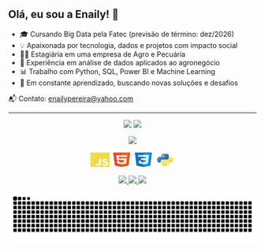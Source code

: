 ## Olá, eu sou a Enaily! 👋

- 🎓 Cursando Big Data pela Fatec (previsão de término: dez/2026)  
- 💡 Apaixonada por tecnologia, dados e projetos com impacto social  
- 🧑‍💼 Estagiária em uma empresa de Agro e Pecuária  
- 🐄 Experiência em análise de dados aplicados ao agronegócio  
- 📊 Trabalho com Python, SQL, Power BI e Machine Learning  
- 🌱 Em constante aprendizado, buscando novas soluções e desafios  

📬 Contato: [enailypereira@yahoo.com](mailto:enailypereira@yahoo.com)

---


<!-- Stats e Trophies lado a lado -->
<p align="center">
  <img width="48%" src="https://github-readme-stats.vercel.app/api?username=NayPereira&show_icons=true&theme=radical&rank_icon=github&include_all_commits=true" />
   <img width="48%" src="https://github-readme-stats.vercel.app/api/top-langs/?username=NayPereira&layout=compact&theme=radical&langs_count=6" />
</p>

<!-- Card de linguagens abaixo -->
<p align="center">
  <img width="40%" src="https://github-profile-trophy.vercel.app/?username=NayPereira&theme=radical&rank=SSS,SS,S,AAA,AA,A" />
</p>




<p align="center">
  <img alt="JavaScript" height="30" width="40" src="https://raw.githubusercontent.com/devicons/devicon/master/icons/javascript/javascript-plain.svg">
  <img alt="HTML5" height="30" width="40" src="https://raw.githubusercontent.com/devicons/devicon/master/icons/html5/html5-original.svg">
  <img alt="CSS3" height="30" width="40" src="https://raw.githubusercontent.com/devicons/devicon/master/icons/css3/css3-original.svg">
  <img alt="Python" height="30" width="40" src="https://raw.githubusercontent.com/devicons/devicon/master/icons/python/python-original.svg">
</p>





<p align="center">
  <a href="https://www.instagram.com/enaily.pereira/?igsh=MXZlNmg4MXNzemlmbg%3D%3D#" target="_blank">
    <img src="https://img.shields.io/badge/-Instagram-%23E4405F?style=for-the-badge&logo=instagram&logoColor=white" />
  </a>
  <a href="mailto:enailypereira@yahoo.com" target="_blank">
    <img src="https://img.shields.io/badge/-Yahoo-%230077B5?style=for-the-badge&logo=yahoo&logoColor=white" />
  </a>
  <a href="https://www.linkedin.com/in/enaily-pereira-19162018b/" target="_blank">
    <img src="https://img.shields.io/badge/-LinkedIn-%230077B5?style=for-the-badge&logo=linkedin&logoColor=white" />
  </a>
</p>





![Snake animation](https://github.com/NayPereira/NayPereira/blob/output/github-contribution-grid-snake.svg)
